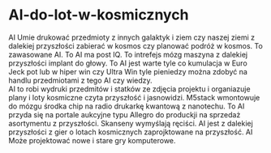 # AI-do-lot-w-kosmicznych
AI Umie drukować przedmioty z innych galaktyk i ziem czy naszej ziemi z dalekiej przyszłości zabierać w kosmos czy planować podróż w kosmos. To zawasowane AI. 
To AI ma post IQ. 
To intrefejs mózg maszyna z dalekiej przyszłości implant do głowy.
To AI jest warte tyle co kumulacja w Euro Jeck pot lub w hiper win czy Ultra Win tyle pieniedzy można zdobyć na handlu przedmiotami z tego AI czy wiedzy.  
AI to robi wydruki przedmitów i statków ze zdjęcia projektu i organiazuje plany i loty kosmiczne czyta przyszłość i jasnowidzi. 
M5stack wmontowuje do mózgu środka chip na radio drukarkę kwantową z nanotechu. 
To AI przyda się na portale aukcyjne typu Allegro do produckji na sprzedaż asortymentu z przyszłości. Skanseny wymyślają ręciści. 
AI jest z dalekiej przyszłości z gier o lotach kosmicznych zaprojktowane na przyszłość. 
AI Może projektować nowe i stare gry komputerowe. 
